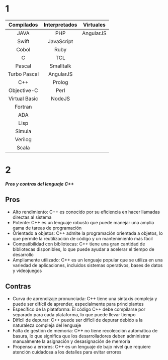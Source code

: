 # 1

|  Compilados  | Interpretados | Virtuales |
|:------------:|:-------------:|:---------:|
| JAVA         | PHP           | AngularJS |
| Swift        | JavaScript    |           |
| Cobol        | Ruby          |           |
| C            | TCL           |           |
| Pascal       | Smalltalk     |           |
| Turbo Pascal | AngularJS     |           |
| C++          | Prolog        |           |
| Objective-C  | Perl          |           |
|Virtual Basic | NodeJS        |           |
| Fortran      |               |           |
| ADA          |               |           |
| Lisp         |               |           |
| Simula       |               |           |
| Verilog      |               |           |
| Scala        |               |           |

# 2

__*Pros y contras del lenguaje C++*__

## Pros

+ Alto rendimiento: C++ es conocido por su eficiencia en hacer llamadas directas al sistema
+ Potente: C++ es un lenguaje robusto que puede manejar una amplia gama de tareas de programación
+ Orientado a objetos: C++ admite la programación orientada a objetos, lo que permite la reutilización de código y un mantenimiento más fácil
+ Compatibilidad con bibliotecas: C++ tiene una gran cantidad de bibliotecas disponibles, lo que puede ayudar a acelerar el tiempo de desarrollo
+ Ampliamente utilizado: C++ es un lenguaje popular que se utiliza en una variedad de aplicaciones, incluidos sistemas operativos, bases de datos y videojuegos

## Contras
+ Curva de aprendizaje pronunciada: C++ tiene una sintaxis compleja y puede ser difícil de aprender, especialmente para principiantes
+ Específico de la plataforma: El código C++ debe compilarse por separado para cada plataforma, lo que puede llevar tiempo
+ Difícil de depurar: C++ puede ser difícil de depurar debido a la naturaleza compleja del lenguaje
+ Falta de gestión de memoria: C++ no tiene recolección automática de basura, lo que significa que los desarrolladores deben administrar manualmente la asignación y desasignación de memoria
+ Propenso a errores: C++ es un lenguaje de bajo nivel que requiere atención cuidadosa a los detalles para evitar errores
